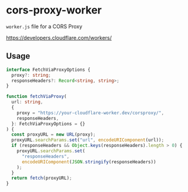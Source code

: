 # cors-proxy-worker

`worker.js` file for a CORS Proxy

https://developers.cloudflare.com/workers/

## Usage

```ts
interface FetchViaProxyOptions {
  proxy?: string;
  responseHeaders?: Record<string, string>;
}

function fetchViaProxy(
  url: string,
  {
    proxy = "https://your-cloudflare-worker.dev/corsproxy/",
    responseHeaders,
  }: FetchViaProxyOptions = {}
) {
  const proxyURL = new URL(proxy);
  proxyURL.searchParams.set("url", encodeURIComponent(url));
  if (responseHeaders && Object.keys(responseHeaders).length > 0) {
    proxyURL.searchParams.set(
      "responseHeaders",
      encodeURIComponent(JSON.stringify(responseHeaders))
    );
  }
  return fetch(proxyURL);
}
```
